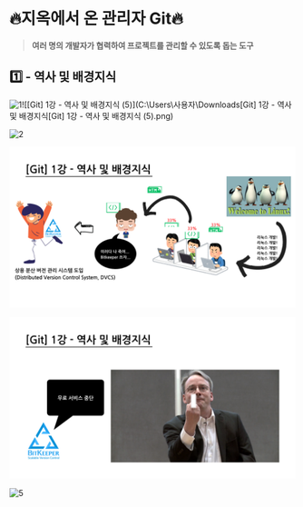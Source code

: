 # 🔥지옥에서 온 관리자 Git🔥

> **여러 명의 개발자가 협력하여 프로젝트를 관리할 수 있도록 돕는 도구**



## 1️⃣ - 역사 및 배경지식

![1](C:\Users\사용자\OneDrive\개발\강의자료\1.png)![[Git] 1강 - 역사 및 배경지식 (5)](C:\Users\사용자\Downloads\[Git] 1강 - 역사 및 배경지식\[Git] 1강 - 역사 및 배경지식 (5).png)

![2](C:\Users\사용자\OneDrive\개발\강의자료\2.png)

![3](https://raw.githubusercontent.com/kjh5848/typora-image/main/image/3.png)

![4](https://raw.githubusercontent.com/kjh5848/typora-image/main/image/4.png)

![5](C:\Users\사용자\OneDrive\개발\강의자료\5.png)